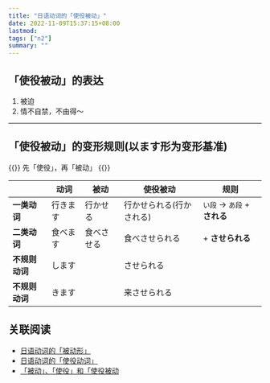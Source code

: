 ```yaml
---
title: "日语动词的「使役被动」"
date: 2022-11-09T15:37:15+08:00
lastmod: 
tags: ["n2"]
summary: ""
---
```

## 「使役被动」的表达
1. 被迫
2. 情不自禁，不由得〜

---
## 「使役被动」的变形规则(以ます形为变形基准)
{{<alert>}}
先「使役」，再「被动」
{{</alert>}}

|| 动词 | 被动 | 使役被动 | 规则 |
| --- | --- | --- | --- | --- |
| **一类动词** | 行きます | 行かせる | 行かせられる(行かされる) | `い段` → `あ段` + **される** |
| **二类动词** | 食べます | 食べさせる | 食べさせられる | + **させられる** |
| **不规则动词** | します |  | させられる ||
| **不规则动词** | きます |  | 来させられる ||

## 关联阅读
- [日语动词的「被动形」](/transform/passive/)
- [日语动词的「使役动词」](/transform/causative/)
- [「被动」、「使役」和「使役被动](/n3/atc-5/)